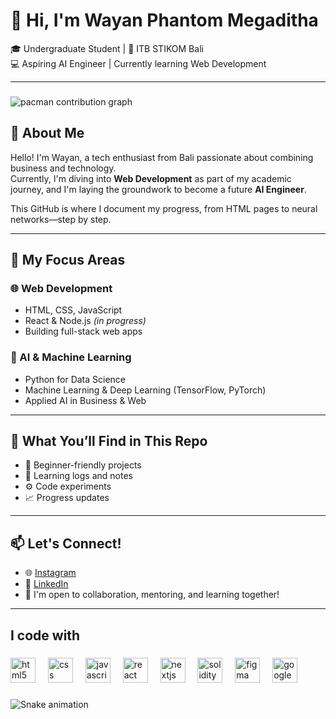 # 👋 Hi, I'm Wayan Phantom Megaditha

🎓 Undergraduate Student | 📍 ITB STIKOM Bali <br/>
💻 Aspiring AI Engineer | Currently learning Web Development  

---
###

<picture>
  <source media="(prefers-color-scheme: dark)" srcset="https://raw.githubusercontent.com/wayphantomme/wayphantomme/output/pacman-contribution-graph-dark.svg">
  <source media="(prefers-color-scheme: light)" srcset="https://raw.githubusercontent.com/wayphantomme/wayphantomme/output/pacman-contribution-graph.svg">
  <img alt="pacman contribution graph" src="https://raw.githubusercontent.com/wayphantomme/wayphantomme/output/pacman-contribution-graph.svg">
</picture>

###

## 🚀 About Me

Hello! I'm Wayan, a tech enthusiast from Bali passionate about combining business and technology.  
Currently, I'm diving into **Web Development** as part of my academic journey, and I'm laying the groundwork to become a future **AI Engineer**.

This GitHub is where I document my progress, from HTML pages to neural networks—step by step.

---

## 🧠 My Focus Areas

### 🌐 Web Development
- HTML, CSS, JavaScript
- React & Node.js *(in progress)*
- Building full-stack web apps

### 🤖 AI & Machine Learning
- Python for Data Science
- Machine Learning & Deep Learning (TensorFlow, PyTorch)
- Applied AI in Business & Web

---

## 📌 What You’ll Find in This Repo
- 🌱 Beginner-friendly projects
- 📖 Learning logs and notes
- ⚙️ Code experiments
- 📈 Progress updates

---

## 📫 Let's Connect!

- 🌐 [Instagram](https://www.instagram.com/wayphantomme/)
- 💼 [LinkedIn](https://www.linkedin.com/in/wayphantomme/)
- 💬 I'm open to collaboration, mentoring, and learning together!

---
###

<h2 align="left">I code with</h2>

###

<div align="left">
  <img src="https://cdn.jsdelivr.net/gh/devicons/devicon/icons/html5/html5-original.svg" height="40" alt="html5 logo"  />
  <img width="12" />
  <img src="https://cdn.jsdelivr.net/gh/devicons/devicon/icons/css3/css3-original.svg" height="40" alt="css logo"  />
  <img width="12" />
  <img src="https://cdn.jsdelivr.net/gh/devicons/devicon/icons/javascript/javascript-original.svg" height="40" alt="javascript logo"  />
  <img width="12" />
  <img src="https://cdn.jsdelivr.net/gh/devicons/devicon/icons/react/react-original.svg" height="40" alt="react logo"  />
  <img width="12" />
  <img src="https://cdn.jsdelivr.net/gh/devicons/devicon/icons/nextjs/nextjs-original.svg" height="40" alt="nextjs logo"  />
  <img width="12" />
  <img src="https://cdn.jsdelivr.net/gh/devicons/devicon/icons/solidity/solidity-original.svg" height="40" alt="solidity logo"  />
  <img width="12" />
  <img src="https://cdn.jsdelivr.net/gh/devicons/devicon/icons/figma/figma-original.svg" height="40" alt="figma logo"  />
  <img width="12" />
  <img src="https://cdn.jsdelivr.net/gh/devicons/devicon/icons/google/google-original.svg" height="40" alt="google logo"  />
</div>

###

<img src="https://raw.githubusercontent.com/wayphantomme/wayphantomme/output/snake.svg" alt="Snake animation" />

###
